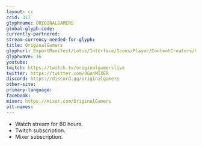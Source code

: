 ```yaml
---
layout: cc
ccid: 317
glyphname: ORIGINALGAMERS
global-glyph-code:
currently-partnered:
stream-currency-needed-for-glyph:
title: OriginalGamers
glyphurl: ExportManifest/Lotus/Interface/Icons/Player/ContentCreators/OriginalGamers.png
glyphwave: 16
youtube:
twitch: https://twitch.tv/originalgamerslive
twitter: https://twitter.com/OGonMIXER
discord: https://discord.gg/originalgamers
other-site:
primary-language:
facebook:
mixer: https://mixer.com/OriginalGamers
alt-names:
---
```

* Watch stream for 60 hours.
* Twitch subscription.
* Mixer subscription.
